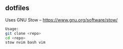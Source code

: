 ## dotfiles

Uses GNU Stow – https://www.gnu.org/software/stow/

```bash
Usage:
git clone <repo>
cd <repo>
stow nvim bash vim
```
